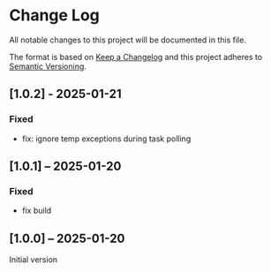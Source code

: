 # Change Log
All notable changes to this project will be documented in this file.

The format is based on [Keep a Changelog](http://keepachangelog.com/)
and this project adheres to [Semantic Versioning](http://semver.org/).

## [1.0.2] - 2025-01-21

### Fixed

 - fix: ignore temp exceptions during task polling

## [1.0.1] – 2025-01-20

### Fixed

- fix build

## [1.0.0] – 2025-01-20

Initial version
